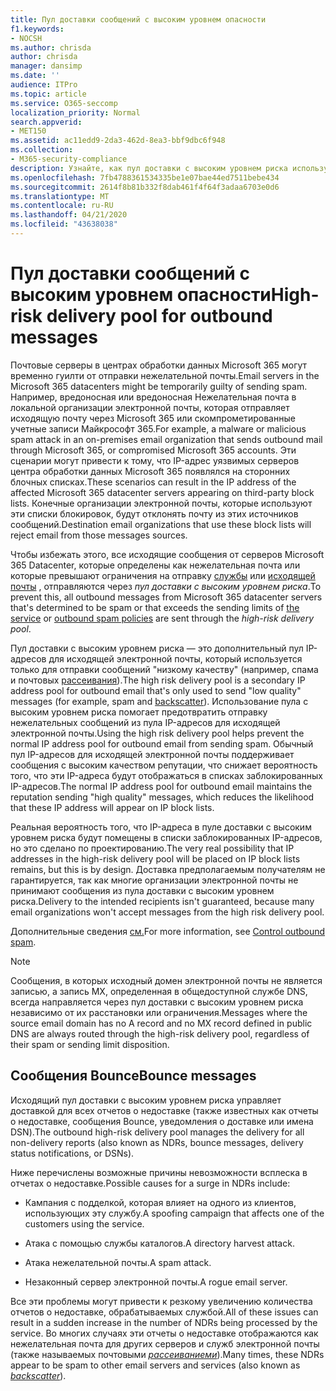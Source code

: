 ```yaml
---
title: Пул доставки сообщений с высоким уровнем опасности
f1.keywords:
- NOCSH
ms.author: chrisda
author: chrisda
manager: dansimp
ms.date: ''
audience: ITPro
ms.topic: article
ms.service: O365-seccomp
localization_priority: Normal
search.appverid:
- MET150
ms.assetid: ac11edd9-2da3-462d-8ea3-bbf9dbc6f948
ms.collection:
- M365-security-compliance
description: Узнайте, как пул доставки с высоким уровнем риска используется для защиты репутации почтовых серверов в центрах обработки данных Microsoft 365.
ms.openlocfilehash: 7fb4788361534335be1e07bae44ed7511bebe434
ms.sourcegitcommit: 2614f8b81b332f8dab461f4f64f3adaa6703e0d6
ms.translationtype: MT
ms.contentlocale: ru-RU
ms.lasthandoff: 04/21/2020
ms.locfileid: "43638038"
---
```

# <a name="high-risk-delivery-pool-for-outbound-messages"></a><span data-ttu-id="f4e1c-103">Пул доставки сообщений с высоким уровнем опасности</span><span class="sxs-lookup"><span data-stu-id="f4e1c-103">High-risk delivery pool for outbound messages</span></span>

<span data-ttu-id="f4e1c-104">Почтовые серверы в центрах обработки данных Microsoft 365 могут временно гуилти от отправки нежелательной почты.</span><span class="sxs-lookup"><span data-stu-id="f4e1c-104">Email servers in the Microsoft 365 datacenters might be temporarily guilty of sending spam.</span></span> <span data-ttu-id="f4e1c-105">Например, вредоносная или вредоносная Нежелательная почта в локальной организации электронной почты, которая отправляет исходящую почту через Microsoft 365 или скомпрометированные учетные записи Майкрософт 365.</span><span class="sxs-lookup"><span data-stu-id="f4e1c-105">For example, a malware or malicious spam attack in an on-premises email organization that sends outbound mail through Microsoft 365, or compromised Microsoft 365 accounts.</span></span> <span data-ttu-id="f4e1c-106">Эти сценарии могут привести к тому, что IP-адрес уязвимых серверов центра обработки данных Microsoft 365 появлялся на сторонних блочных списках.</span><span class="sxs-lookup"><span data-stu-id="f4e1c-106">These scenarios can result in the IP address of the affected Microsoft 365 datacenter servers appearing on third-party block lists.</span></span> <span data-ttu-id="f4e1c-107">Конечные организации электронной почты, которые используют эти списки блокировок, будут отклонять почту из этих источников сообщений.</span><span class="sxs-lookup"><span data-stu-id="f4e1c-107">Destination email organizations that use these block lists will reject email from those messages sources.</span></span>

<span data-ttu-id="f4e1c-108">Чтобы избежать этого, все исходящие сообщения от серверов Microsoft 365 Datacenter, которые определены как нежелательная почта или которые превышают ограничения на отправку [службы](https://docs.microsoft.com/office365/servicedescriptions/exchange-online-service-description/exchange-online-limits#sending-limits-across-office-365-options) или [исходящей почты](configure-the-outbound-spam-policy.md) , отправляются через _пул доставки с высоким уровнем риска_.</span><span class="sxs-lookup"><span data-stu-id="f4e1c-108">To prevent this, all outbound messages from Microsoft 365 datacenter servers that's determined to be spam or that exceeds the sending limits of [the service](https://docs.microsoft.com/office365/servicedescriptions/exchange-online-service-description/exchange-online-limits#sending-limits-across-office-365-options) or [outbound spam policies](configure-the-outbound-spam-policy.md) are sent through the _high-risk delivery pool_.</span></span>

<span data-ttu-id="f4e1c-109">Пул доставки с высоким уровнем риска — это дополнительный пул IP-адресов для исходящей электронной почты, который используется только для отправки сообщений "низкому качеству" (например, спама и почтовых [рассеивания](backscatter-messages-and-eop.md)).</span><span class="sxs-lookup"><span data-stu-id="f4e1c-109">The high risk delivery pool is a secondary IP address pool for outbound email that's only used to send "low quality" messages (for example, spam and [backscatter](backscatter-messages-and-eop.md)).</span></span> <span data-ttu-id="f4e1c-110">Использование пула с высоким уровнем риска помогает предотвратить отправку нежелательных сообщений из пула IP-адресов для исходящей электронной почты.</span><span class="sxs-lookup"><span data-stu-id="f4e1c-110">Using the high risk delivery pool helps prevent the normal IP address pool for outbound email from sending spam.</span></span> <span data-ttu-id="f4e1c-111">Обычный пул IP-адресов для исходящей электронной почты поддерживает сообщения с высоким качеством репутации, что снижает вероятность того, что эти IP-адреса будут отображаться в списках заблокированных IP-адресов.</span><span class="sxs-lookup"><span data-stu-id="f4e1c-111">The normal IP address pool for outbound email maintains the reputation sending "high quality" messages, which reduces the likelihood that these IP address will appear on IP block lists.</span></span>

<span data-ttu-id="f4e1c-112">Реальная вероятность того, что IP-адреса в пуле доставки с высоким уровнем риска будут помещены в списки заблокированных IP-адресов, но это сделано по проектированию.</span><span class="sxs-lookup"><span data-stu-id="f4e1c-112">The very real possibility that IP addresses in the high-risk delivery pool will be placed on IP block lists remains, but this is by design.</span></span> <span data-ttu-id="f4e1c-113">Доставка предполагаемым получателям не гарантируется, так как многие организации электронной почты не принимают сообщения из пула доставки с высоким уровнем риска.</span><span class="sxs-lookup"><span data-stu-id="f4e1c-113">Delivery to the intended recipients isn't guaranteed, because many email organizations won't accept messages from the high risk delivery pool.</span></span>

<span data-ttu-id="f4e1c-114">Дополнительные сведения [см.](outbound-spam-controls.md)</span><span class="sxs-lookup"><span data-stu-id="f4e1c-114">For more information, see [Control outbound spam](outbound-spam-controls.md).</span></span>

> [!NOTE]
> <span data-ttu-id="f4e1c-115">Сообщения, в которых исходный домен электронной почты не является записью, а запись MX, определенная в общедоступной службе DNS, всегда направляется через пул доставки с высоким уровнем риска независимо от их расстановки или ограничения.</span><span class="sxs-lookup"><span data-stu-id="f4e1c-115">Messages where the source email domain has no A record and no MX record defined in public DNS are always routed through the high-risk delivery pool, regardless of their spam or sending limit disposition.</span></span>

## <a name="bounce-messages"></a><span data-ttu-id="f4e1c-116">Сообщения Bounce</span><span class="sxs-lookup"><span data-stu-id="f4e1c-116">Bounce messages</span></span>

<span data-ttu-id="f4e1c-117">Исходящий пул доставки с высоким уровнем риска управляет доставкой для всех отчетов о недоставке (также известных как отчеты о недоставке, сообщения Bounce, уведомления о доставке или имена DSN).</span><span class="sxs-lookup"><span data-stu-id="f4e1c-117">The outbound high-risk delivery pool manages the delivery for all non-delivery reports (also known as NDRs, bounce messages, delivery status notifications, or DSNs).</span></span>

<span data-ttu-id="f4e1c-118">Ниже перечислены возможные причины невозможности всплеска в отчетах о недоставке.</span><span class="sxs-lookup"><span data-stu-id="f4e1c-118">Possible causes for a surge in NDRs include:</span></span>

- <span data-ttu-id="f4e1c-119">Кампания с подделкой, которая влияет на одного из клиентов, использующих эту службу.</span><span class="sxs-lookup"><span data-stu-id="f4e1c-119">A spoofing campaign that affects one of the customers using the service.</span></span>

- <span data-ttu-id="f4e1c-120">Атака с помощью службы каталогов.</span><span class="sxs-lookup"><span data-stu-id="f4e1c-120">A directory harvest attack.</span></span>

- <span data-ttu-id="f4e1c-121">Атака нежелательной почты.</span><span class="sxs-lookup"><span data-stu-id="f4e1c-121">A spam attack.</span></span>

- <span data-ttu-id="f4e1c-122">Незаконный сервер электронной почты.</span><span class="sxs-lookup"><span data-stu-id="f4e1c-122">A rogue email server.</span></span>

<span data-ttu-id="f4e1c-123">Все эти проблемы могут привести к резкому увеличению количества отчетов о недоставке, обрабатываемых службой.</span><span class="sxs-lookup"><span data-stu-id="f4e1c-123">All of these issues can result in a sudden increase in the number of NDRs being processed by the service.</span></span> <span data-ttu-id="f4e1c-124">Во многих случаях эти отчеты о недоставке отображаются как нежелательная почта для других серверов и служб электронной почты (также называемых почтовыми _[рассеиваниеми](backscatter-messages-and-eop.md)_).</span><span class="sxs-lookup"><span data-stu-id="f4e1c-124">Many times, these NDRs appear to be spam to other email servers and services (also known as _[backscatter](backscatter-messages-and-eop.md)_).</span></span>
